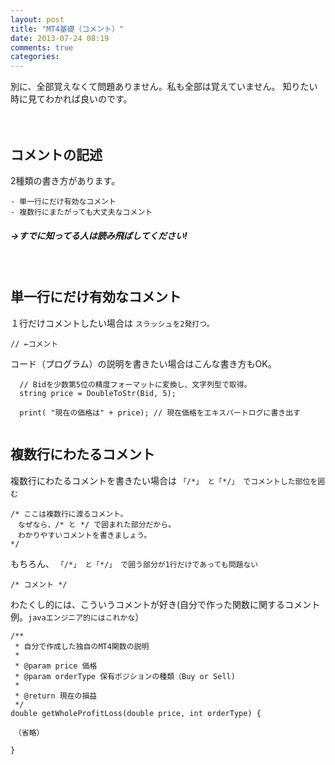 ```yaml
---
layout: post
title: "MT4基礎（コメント）"
date: 2013-07-24 08:19
comments: true
categories:
---
```


>
 別に、全部覚えなくて問題ありません。私も全部は覚えていません。
 知りたい時に見てわかれば良いのです。

　
## コメントの記述
  
2種類の書き方があります。

	- 単一行にだけ有効なコメント
	- 複数行にまたがっても大丈夫なコメント

##### →すでに知ってる人は読み飛ばしてください!

　
　
## 単一行にだけ有効なコメント

１行だけコメントしたい場合は `スラッシュを2発打つ。`
```
// ←コメント
```

コード（プログラム）の説明を書きたい場合はこんな書き方もOK。
```
  // Bidを少数第5位の精度フォーマットに変換し、文字列型で取得。
  string price = DoubleToStr(Bid, 5);

  print( "現在の価格は" + price); // 現在価格をエキスパートログに書き出す
  
```




## 複数行にわたるコメント ###

複数行にわたるコメントを書きたい場合は `「/*」 と「*/」 でコメントした部位を囲む`　

```
/* ここは複数行に渡るコメント。
　なぜなら、/* と */ で囲まれた部分だから。
　わかりやすいコメントを書きましょう。
*/
```

もちろん、 `「/*」 と「*/」 で囲う部分が1行だけであっても問題ない`

```
/* コメント */

```

わたくし的には、こういうコメントが好き(自分で作った関数に関するコメント例。`javaエンジニア的にはこれかな`）

```
/**
 * 自分で作成した独自のMT4関数の説明
 *
 * @param price 価格
 * @param orderType 保有ポジションの種類（Buy or Sell)
 *
 * @return 現在の損益
 */
double getWholeProfitLoss(double price, int orderType) {

　（省略）

}
```

